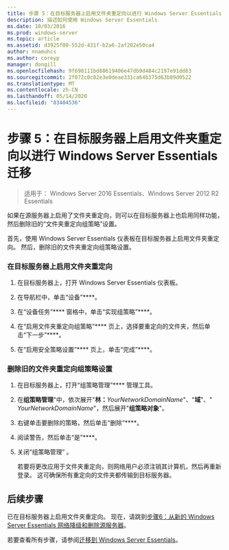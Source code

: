 ```yaml
---
title: 步骤 5：在目标服务器上启用文件夹重定向以进行 Windows Server Essentials 迁移
description: 描述如何使用 Windows Server Essentials
ms.date: 10/03/2016
ms.prod: windows-server
ms.topic: article
ms.assetid: d3925f80-552d-431f-b2a6-2af202e50ca4
author: nnamuhcs
ms.author: coreyp
manager: dongill
ms.openlocfilehash: 9f698111bd88619406e47db9d484c2197e91dd83
ms.sourcegitcommit: 2f072c0c02e3e0deae331ca64b375d63b89d0522
ms.translationtype: MT
ms.contentlocale: zh-CN
ms.lasthandoff: 05/14/2020
ms.locfileid: "83404536"
---
```

# <a name="step-5-enable-folder-redirection-on-the-destination-server-for-windows-server-essentials-migration"></a>步骤 5：在目标服务器上启用文件夹重定向以进行 Windows Server Essentials 迁移

>适用于： Windows Server 2016 Essentials、Windows Server 2012 R2 Essentials

如果在源服务器上启用了文件夹重定向，则可以在目标服务器上也启用同样功能，然后删除旧的“文件夹重定向组策略”设置。  
  
 首先，使用 Windows Server Essentials 仪表板在目标服务器上启用文件夹重定向。 然后，删除旧的文件夹重定向组策略设置。  
  
### <a name="to-enable-folder-redirection-on-the-destination-server"></a>在目标服务器上启用文件夹重定向  
  
1.  在目标服务器上，打开 Windows Server Essentials 仪表板。  
  
2.  在导航栏中，单击“设备”****。  
  
3.  在“设备任务”**** 窗格中，单击“实现组策略”****。  
  
4.  在“启用文件夹重定向组策略”**** 页上，选择要重定向的文件夹，然后单击“下一步”****。  
  
5.  在“启用安全策略设置”**** 页上，单击“完成”****。  
  
### <a name="to-delete-the-old-folder-redirection-group-policy-setting"></a>删除旧的文件夹重定向组策略设置  
  
1. 在目标服务器上，打开“组策略管理”**** 管理工具。  
  
2. 在**组策略管理**"中，依次展开"**林：**<em>YourNetworkDomainName</em>"、"**域**"、" *YourNetworkDomainName*"，然后展开"**组策略对象**"。  
  
3. 右键单击要删除的策略，然后单击“删除”****。  
  
4. 阅读警告，然后单击“是”****。  
  
5. 关闭“组策略管理”  。  
  
   若要将更改应用于文件夹重定向，则网络用户必须注销其计算机，然后再重新登录。 这可确保所有重定向的文件夹都传输到目标服务器。  
  
## <a name="next-steps"></a>后续步骤  
 已在目标服务器上启用文件夹重定向。 现在，请跳到[步骤6：从新的 Windows Server Essentials 网络降级和删除源服务器](Step-6--Demote-and-remove-the-Source-Server-from-the-new-Windows-Server-Essentials-network.md)。  
  

若要查看所有步骤，请参阅[迁移到 Windows Server Essentials](Migrate-from-Previous-Versions-to-Windows-Server-Essentials-or-Windows-Server-Essentials-Experience.md)。

